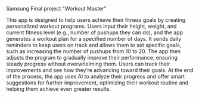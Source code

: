 Samsung Final project "Workout Master"

This app is designed to help users achieve their fitness goals by creating personalized workout programs. Users input their height, weight, and current
fitness level (e.g., number of pushups they can do), and the app generates a workout plan for a specified number of days. It sends daily reminders to keep
users on track and allows them to set specific goals, such as increasing the number of pushups from 10 to 20. The app then adjusts the program to gradually
improve their performance, ensuring steady progress without overwhelming them. Users can track their improvements and see how they’re advancing toward their
goals. At the end of the process, the app uses AI to analyze their progress and offer smart suggestions for further improvement, optimizing their workout
routine and helping them achieve even greater results.

